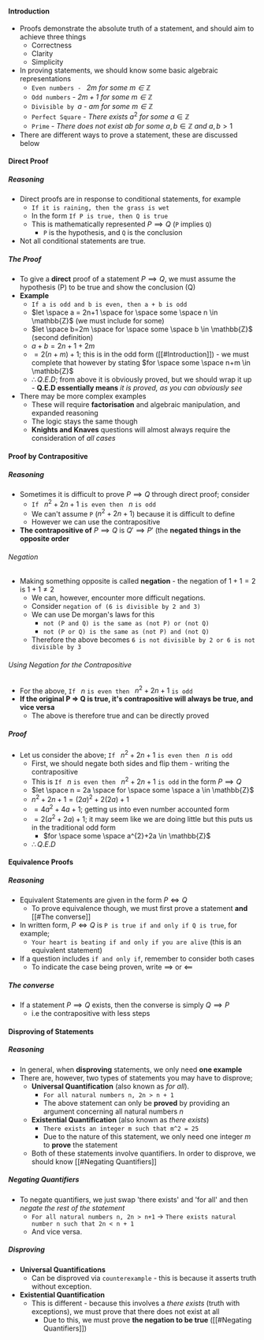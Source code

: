 #### Introduction
- Proofs demonstrate the absolute truth of a statement, and should aim to achieve three things
	- Correctness
	- Clarity
	- Simplicity
- In proving statements, we should know some basic algebraic representations
	- `Even numbers - ` *$2m$ for some $m \in \mathbb{Z}$*
	- `Odd numbers` - *$2m + 1$ for some $m \in \mathbb{Z}$*
	- `Divisible by `$a$ -  *$am$ for some $m \in \mathbb{Z}$*
	- `Perfect Square` - *There exists* $a^2$ *for some* $a \in \mathbb{Z}$
	- `Prime` - *There does not exist* $ab$ *for some* $a,b \in \mathbb{Z}$ *and* $a,b>1$
- There are different ways to prove a statement, these are discussed below 

#### Direct Proof
##### Reasoning
- Direct proofs are in response to conditional statements, for example
	- `If it is raining, then the grass is wet`
	- In the form `If P is true, then Q is true`
	- This is mathematically represented $P \implies Q$ (`P` implies `Q`)
		- `P` is the hypothesis, and `Q` is the conclusion
- Not all conditional statements are true.

##### The Proof
- To give a **direct** proof of a statement $P \implies Q$, we must assume the hypothesis (P) to be true and show the conclusion (Q)
- **Example**
	- `If a is odd and b is even, then a + b is odd`
	- $let \space a = 2n+1 \space for \space some \space n \in \mathbb{Z}$ (we must include for some)
	- $let \space b=2m \space for \space some \space b \in \mathbb{Z}$ (second definition)
	- $a+b=2n+1+2m$
	- $=2(n+m)+1$; this is in the odd form ([[#Introduction]]) - we must complete that however by stating $for \space some \space n+m \in \mathbb{Z}$
	- $\therefore Q.E.D$; from above it is obviously proved, but we should wrap it up - **Q.E.D essentially means** *it is proved, as you can obviously see*
- There may be more complex examples
	- These will require **factorisation** and algebraic manipulation, and expanded reasoning
	- The logic stays the same though
	- **Knights and Knaves** questions will almost always require the consideration of *all cases*

#### Proof by Contrapositive
##### Reasoning
- Sometimes it is difficult to prove $P \implies Q$ through direct proof; consider
	- `If ` $n^{2}+2n+1$ `is even then ` $n$ `is odd`  
	- We can't assume `P` ($n^{2}+2n+1$) because it is difficult to define
	- However we can use the contrapositive
- **The contrapositive of** $P \implies Q$ is $Q' \implies P'$ (the **negated things in the opposite order**

###### Negation
- Making something opposite is called **negation** - the negation of $1+1=2$ is $1+1 \not = 2$
	- We can, however, encounter more difficult negations.
	- Consider `negation of (6 is divisible by 2 and 3)`
	- We can use De morgan's laws for this
		- `not (P and Q) is the same as (not P) or (not Q)`
		- `not (P or Q) is the same as (not P) and (not Q)`
	- Therefore the above becomes `6 is not divisible by 2 or 6 is not divisible by 3`

###### Using Negation for the Contrapositive
- For the above, `If ` $n$ `is even then ` $n^{2}+2n+1$ `is odd`
- **If the original P => Q is true, it's contrapositive will always be true, and vice versa**
	- The above is therefore true and can be directly proved 

##### Proof
- Let us consider the above; `If ` $n^{2}+2n+1$ `is even then ` $n$ `is odd` 
	- First, we should negate both sides and flip them - writing the contrapositive
	- This is `If ` $n$ `is even then ` $n^{2}+2n+1$ `is odd` in the form $P \implies Q$
	- $let \space n = 2a \space for \space some \space a \in \mathbb{Z}$
	- $n^{2}+2n+1 = (2a)^{2}+2(2a)+1$
	- $=4a^2+4a+1$; getting us into even number accounted form
	- $=2(a^{2}+2a)+1$; it may seem like we are doing little but this puts us in the traditional odd form
		- $for \space some  \space a^{2}+2a \in \mathbb{Z}$
	- $\therefore Q.E.D$

#### Equivalence Proofs
##### Reasoning
- Equivalent Statements are given in the form $P \iff Q$
	- To prove equivalence though, we must first prove a statement **and** [[#The converse]]
- In written form, $P \iff Q$ is `P is true if and only if Q is true`, for example;
	- `Your heart is beating if and only if you are alive` (this is an equivalent statement)
- If a question includes `if and only if`, remember to consider both cases
	- To indicate the case being proven, write $\implies$ or $\impliedby$

##### The converse
- If a statement $P \implies Q$ exists, then the converse is simply $Q \implies P$
	- i.e the contrapositive with less steps

#### Disproving of Statements
##### Reasoning
- In general, when **disproving** statements, we only need **one example**
- There are, however, two types of statements you may have to disprove;
	- **Universal Quantification** (also known as *for all*).
		- `For all natural numbers n, 2n > n + 1`
		- The above statement can only be **proved** by providing an argument concerning all natural numbers *n*
	- **Existential Quantification** (also known as *there exists*)
		- `There exists an integer m such that m^2 = 25`
		- Due to the nature of this statement, we only need one integer *m* to **prove** the statement
	- Both of these statements involve quantifiers. In order to disprove, we should know [[#Negating Quantifiers]]

##### Negating Quantifiers
- To negate quantifiers, we just swap 'there exists' and 'for all' and then *negate the rest of the statement*
	- `For all natural numbers n, 2n > n+1` $\rightarrow$ `There exists natural number n such that 2n < n + 1`
	- And vice versa.

##### Disproving
- **Universal Quantifications**
	- Can be disproved via `counterexample` - this is because it asserts truth without exception.
- **Existential Quantification**
	- This is different - because this involves a *there exists* (truth with exceptions), we must prove that there does not exist at all
		- Due to this, we must prove **the negation to be true** ([[#Negating Quantifiers]])
